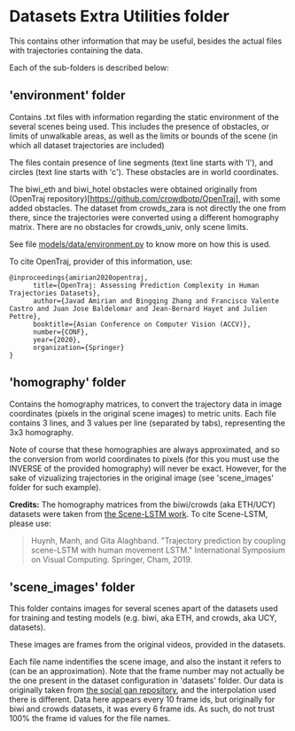 # Datasets Extra Utilities folder

This contains other information that may be useful, besides the actual files with trajectories containing the data.

Each of the sub-folders is described below:

## 'environment' folder

Contains .txt files with information regarding the static environment of the several scenes being used.
This includes the presence of obstacles, or limits of unwalkable areas,
as well as the limits or bounds of the scene (in which all dataset trajectories are included)

The files contain presence of line segments (text line starts with 'l'),
and circles (text line starts with 'c'). These obstacles are in world coordinates.

The biwi_eth and biwi_hotel obstacles were obtained originally from 
(OpenTraj repository)[https://github.com/crowdbotp/OpenTraj], with some added obstacles.
The dataset from crowds_zara is not directly the one from there, since the trajectories were converted using a different homography matrix.
There are no obstacles for crowds_univ, only scene limits.

See file [models/data/environment.py](../models/data/environment.py) to know more on how this is used.

To cite OpenTraj, provider of this information, 
use:
```
@inproceedings{amirian2020opentraj,
      title={OpenTraj: Assessing Prediction Complexity in Human Trajectories Datasets}, 
      author={Javad Amirian and Bingqing Zhang and Francisco Valente Castro and Juan Jose Baldelomar and Jean-Bernard Hayet and Julien Pettre},
      booktitle={Asian Conference on Computer Vision (ACCV)},
      number={CONF},      
      year={2020},
      organization={Springer}
}
```

## 'homography' folder

Contains the homography matrices, to convert the trajectory data in image coordinates
(pixels in the original scene images) to metric units.
Each file contains 3 lines, and 3 values per line (separated by tabs),
representing the 3x3 homography.

Note of course that these homographies are always approximated, and so the conversion from
world coordinates to pixels (for this you must use the INVERSE of the provided homography) will never be exact.
However, for the sake of vizualizing trajectories in the original image (see 'scene_images' folder for such example).

**Credits:** The homography matrices from the biwi/crowds (aka ETH/UCY) datasets were taken
from [the Scene-LSTM work](https://github.com/trungmanhhuynh/Scene-LSTM/tree/master/data_utils/homography_matrix%20).
To cite Scene-LSTM, please use:

> Huynh, Manh, and Gita Alaghband. "Trajectory prediction by coupling scene-LSTM with human movement LSTM." International Symposium on Visual Computing. Springer, Cham, 2019.

## 'scene_images' folder

This folder contains images for several scenes apart of the datasets used for training and testing models
(e.g. biwi, aka ETH, and crowds, aka UCY, datasets).

These images are frames from the original videos, provided in the datasets.

Each file name indentifies the scene image, and also the instant it refers to (can be an approximation).
Note that the frame number may not actually be the one present in the dataset configuration in 'datasets' folder.
Our data is originally taken from [the social gan repository](https://github.com/agrimgupta92/sgan/),
and the interpolation used there is different.
Data here appears every 10 frame ids, but originally for biwi and crowds datasets, it was every 6 frame ids.
As such, do not trust 100% the frame id values for the file names.